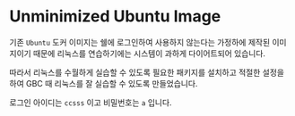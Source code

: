 # Unminimized Ubuntu Image 

기존 `Ubuntu` 도커 이미지는 쉘에 로그인하여 사용하지 않는다는 가정하에 제작된 이미지이기 때문에 리눅스를 연습하기에는 시스템이 과하게 다이어트되어 있습니다. 

따라서 리눅스를 수월하게 실습할 수 있도록 필요한 패키지를 설치하고 적절한 설정을 하여 GBC 때 리눅스를 잘 실습할 수 있도록 만들었습니다. 

로그인 아이디는 `ccsss` 이고 비밀번호는 `a` 입니다.
